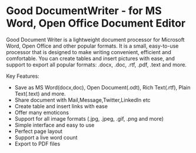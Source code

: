 # Good DocumentWriter - for MS Word, Open Office Document Editor

Good Document Writer is a lightweight document processor for Microsoft Word,
Open Office and other popular formats. It is a small, easy-to-use processor
that is designed to make writing convenient, efficient and comfortable.
You can create tables and insert pictures with ease, and support to export all
popular formats: .docx, .doc, .rtf, .pdf, .text and more.

Key Features:
- Save as MS Word(docx,doc), Open Document(.odt), Rich Text(.rtf), Plain Text(.text) and more.
- Share document with Mail,Message,Twitter,LinkedIn etc
- Create table and insert links with ease
- Offer many emoticons
- Support for all image formats (.jpg, .jpeg, .gif, .png and more)
- Simple interface and easy to use
- Perfect page layout
- Support a live word count
- Export to PDF files
